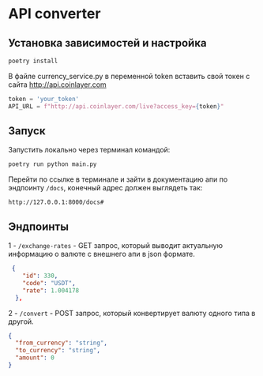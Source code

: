 # API converter
## Установка зависимостей и настройка

```bash
poetry install
```

В файле currency_service.py в переменной token вставить свой токен с сайта http://api.coinlayer.com

```python
token = 'your_token'
API_URL = f"http://api.coinlayer.com/live?access_key={token}"
```

## Запуск

Запустить локально через терминал командой: 

```bash
poetry run python main.py
```

Перейти по ссылке в терминале и зайти в документацию апи по эндпоинту `/docs`, конечный адрес должен выглядеть так:

`http://127.0.0.1:8000/docs#`

## Эндпоинты

1 - `/exchange-rates` - GET запрос, который выводит актуальную информацию о валюте с внешнего апи в json формате.


```json
 {
    "id": 330,
    "code": "USDT",
    "rate": 1.004178
  },
```  

2 - `/convert` - POST запрос, который конвертирует валюту одного типа в другой.

```json
{
  "from_currency": "string",
  "to_currency": "string",
  "amount": 0
}
```
